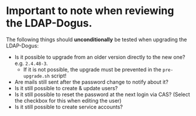# Important to note when reviewing the LDAP-Dogus.
The following things should **unconditionally** be tested when upgrading the LDAP-Dogus:
- Is it possible to upgrade from an older version directly to the new one? e.g. `2.4.48-3`.
  - If it is not possible, the upgrade must be prevented in the `pre-upgrade.sh` script!
- Are mails still sent after the password change to notify about it?
- Is it still possible to create & update users?
- Is it still possible to reset the password at the next login via CAS? (Select the checkbox for this when editing the user)
- Is it still possible to create service accounts?
